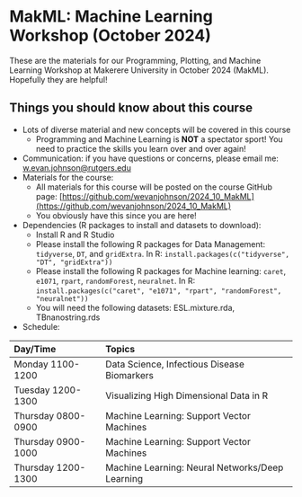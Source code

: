 # MakML: Machine Learning Workshop (October 2024)

These are the materials for our Programming, Plotting, and Machine Learning Workshop at Makerere University in October 2024 (MakML). Hopefully they are helpful!

## Things you should know about this course

* Lots of diverse material and new concepts will be covered in this course
    + Programming and Machine Learning is __NOT__ a spectator sport! You need to practice the skills you learn over and over again!
* Communication: if you have questions or concerns, please email me: <w.evan.johnson@rutgers.edu>
* Materials for the course:
    + All materials for this course will be posted on the course GitHub page: [https://github.com/wevanjohnson/2024_10_MakML](https://github.com/wevanjohnson/2024_10_MakML)
    + You obviously have this since you are here!
* Dependencies (R packages to install and datasets to download):
    + Install R and R Studio
    + Please install the following R packages for Data Management: `tidyverse`, `DT`, and `gridExtra`. In R: `install.packages(c("tidyverse", "DT", "gridExtra"))`
    + Please install the following R packages for Machine learning: `caret`, `e1071`, `rpart`, `randomForest`, `neuralnet`. In R: `install.packages(c("caret", "e1071", "rpart", "randomForest", "neuralnet"))`
    + You will need the following datasets: ESL.mixture.rda, TBnanostring.rds
* Schedule:

| Day/Time           | Topics                                          |
| :------------------| :---------------------------------------------- |
| Monday 1100-1200   | Data Science, Infectious Disease Biomarkers     |
| Tuesday 1200-1300  | Visualizing High Dimensional Data in R          |
| Thursday 0800-0900 | Machine Learning: Support Vector Machines       |
| Thursday 0900-1000 | Machine Learning: Support Vector Machines       |
| Thursday 1200-1300 | Machine Learning: Neural Networks/Deep Learning |

